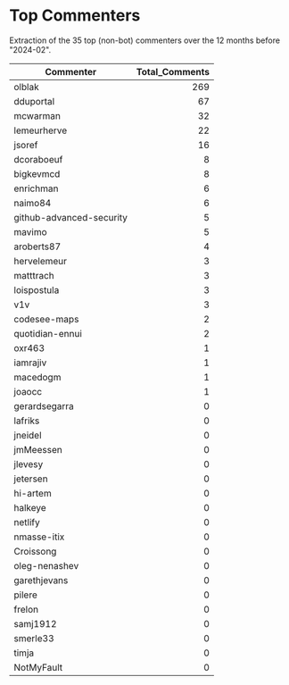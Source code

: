 # Top Commenters

Extraction of the 35 top (non-bot) commenters 
over the 12 months before "2024-02".


| Commenter                | Total_Comments |
| ------------------------ | -------------: |
| olblak                   |            269 |
| dduportal                |             67 |
| mcwarman                 |             32 |
| lemeurherve              |             22 |
| jsoref                   |             16 |
| dcoraboeuf               |              8 |
| bigkevmcd                |              8 |
| enrichman                |              6 |
| naimo84                  |              6 |
| github-advanced-security |              5 |
| mavimo                   |              5 |
| aroberts87               |              4 |
| hervelemeur              |              3 |
| matttrach                |              3 |
| loispostula              |              3 |
| v1v                      |              3 |
| codesee-maps             |              2 |
| quotidian-ennui          |              2 |
| oxr463                   |              1 |
| iamrajiv                 |              1 |
| macedogm                 |              1 |
| joaocc                   |              1 |
| gerardsegarra            |              0 |
| lafriks                  |              0 |
| jneidel                  |              0 |
| jmMeessen                |              0 |
| jlevesy                  |              0 |
| jetersen                 |              0 |
| hi-artem                 |              0 |
| halkeye                  |              0 |
| netlify                  |              0 |
| nmasse-itix              |              0 |
| Croissong                |              0 |
| oleg-nenashev            |              0 |
| garethjevans             |              0 |
| pilere                   |              0 |
| frelon                   |              0 |
| samj1912                 |              0 |
| smerle33                 |              0 |
| timja                    |              0 |
| NotMyFault               |              0 |
